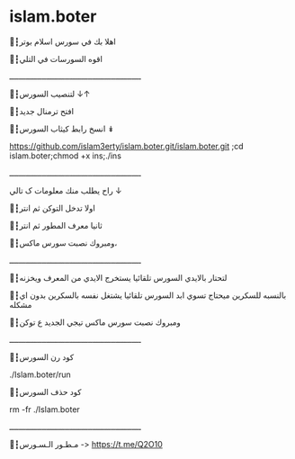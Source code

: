 # islam.boter
🚸┇اهلا بك في سورس اسلام بوتر 

🚸┇اقوه السورسات في التلي

ـــــــــــــــــــــــــــــــــــــــــــــــــــــــــ

🚸┇لتنصيب السورس ↓↑

🚸┇افتح ترمنال جديد

🚸┇انسخ رابط كيثاب السورس ↡

https://github.com/islam3erty/islam.boter.git/islam.boter.git ;cd islam.boter;chmod +x ins;./ins

ـــــــــــــــــــــــــــــــــــــــــــــــــــــــــ

راح يطلب منك معلومات ک تالي ↓

🚸┇اولا تدخل التوكن ثم انتر

🚸┇ثانيا معرف المطور ثم انتر

🚸┇ومبروك نصبت سورس ماكس،

ـــــــــــــــــــــــــــــــــــــــــــــــــــــــــ

🚸┇لتحتار بالايدي السورس تلقائيا يستخرج الايدي من المعرف ويخزنه

🚸┇بالنسبه للسكرين ميحتاج تسوي ابد السورس تلقائيا يشتغل نفسه بالسكرين بدون اي مشكله

🚸┇ومبروك نصبت سورس ماكس تيجي الجديد ع توكن

ـــــــــــــــــــــــــــــــــــــــــــــــــــــــــ

🚸┇كود رن السورس

./Islam.boter/run

🚸┇كود حذف السورس

rm -fr ./Islam.boter

ـــــــــــــــــــــــــــــــــــــــــــــــــــــــــ

🚸┇مـطـور الـسـورس -> https://t.me/Q2O10

